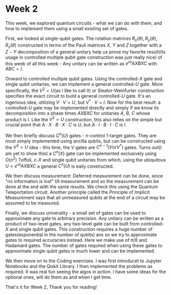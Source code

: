 # Week 2
This week, we explored quantum circuits - what we can do with them, and how to implement them using a small existing set of gates.

First, we looked at single-qubit gates. The rotation matrices $R_x(\theta), R_y(\theta), R_z(\theta)$ constructed in terms of the Pauli matrices $X$, $Y$ and $Z$ together with a $Z-Y$ decomposition of a general unitary help us prove my favorite result(its usage in controlled multiple qubit gate construction was just really nice) of this week of all this week - Any unitary can be written as $e^{\iota \alpha}AXBXC$ with $ABC = I$.

Onward to controlled multiple qubit gates. Using the controlled-$X$ gate and single qubit unitaries, we can implement a general controlled-$U$ gate. More specifically, the $V^2 = U$(as I like to call it) or Sleator-Weinfurter construction specifies the exact circuit to build a general controlled-$U$ gate. It's an ingenious idea, utilizing $V \cdot V = U$, but $V^* \cdot V = I$. Now for the best result: a controlled-$U$ gate may be implemented directly and simply if we know its decomposition into a phase times $AXBXC$ for unitaries $A$, $B$, $C$ whose product is $I$. Like the $V^2 = U$ construction, this also relies on the simple but crucial point that $A \cdot X \cdot B \cdot X \cdot C$ is $U$, but $A \cdot I \cdot B \cdot I \cdot C$ is $I$.

We then briefly discuss $C^n(U)$ gates - $n$-control 1-target gates. They are most simply implemented using ancilla qubits, but can be constructed using the $V^2 = U$ idea - this time, the $V$ gates are $C^{n-1}(V \text{or} V^*)$ gates. Turns out(I am yet to show this) a $C^n(X)$ gate can be implemented exclusively using $O(n^2)$ Toffoli, c-$X$ and single qubit unitaries from which, using the ubiquitous $U = e^{\iota \alpha}AXBXC$ a general $C^n(U)$ is eaily constructed.

We then discuss measurement: Deferred measurement can be done, since "no information is lost" till measurement and so the measurement can be done at the end with the same results. We check this using the Quantum Teleportation circuit. Another principle called the Principle of Implicit Measurement says that all unmeasured qubits at the end of a circuit may be assumed to be measured.

Finally, we discuss univerality - a small set of gates can be used to approximate any gate to arbitrary precision.
Any unitary can be wriiten as a product of two-level gates, any two-level gate can be built from controlled-$X$ and single qubit gates. This construction requires a huge number of gates(exponential in the number of qubits) ans so we try to approximate gates to required accuracies instead. Here we make use of $\pi/8$ and Hadamard gates. The number of gates required when using these gates to approximate single qubit gates is much lower and can be implemented.

We then move on to the Coding exercises. I was first introducet to Jupyter Notebooks and the Qiskit Library. I then implemented the problems as required. It was real fun seeing the algos in action. I have some ideas for the optional ones, will do them as and when I get time.

That's it for Week 2, Thank you for reading!
